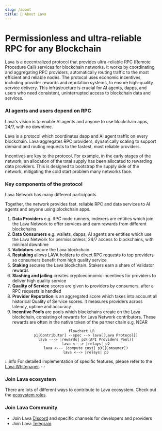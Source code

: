 ```yaml
---
slug: /about
title: 🌋 About Lava
---
```


# Permissionless and ultra-reliable RPC for any Blockchain

Lava is a decentralized protocol that provides ultra-reliable RPC (Remote Procedure Call) services for blockchain networks. It works by coordinating and aggregating RPC providers, automatically routing traffic to the most efficient and reliable nodes. The protocol uses economic incentives, including provider rewards and reputation systems, to ensure high-quality service delivery. This infrastructure is crucial for AI agents, dapps, and users who need consistent, uninterrupted access to blockchain data and services.


### AI agents and users depend on RPC

Lava's vision is to enable AI agents and anyone to use blockchain apps, 24/7, with no downtime.

Lava is a protocol which coordinates dapp and AI agent traffic on every blockchain. Lava aggregates RPC providers, dynamically scaling to support demand and routing requests to the fastest, most reliable providers.

Incentives are key to the protocol. For example, in the early stages of the network, an allocation of the total supply has been allocated to rewarding data providers. This is designed to bootstrap the supply side of the network, mitigating the cold start problem many networks face.


### Key components of the protocol

Lava Network has many different participants. 

Together, the network provides fast, reliable RPC and data services to AI agents and anyone using blockchain apps. 

1. **Data Providers** e.g. RPC node runners, indexers are entities which join the Lava Network to offer services and earn rewards from different blockchains
2. **Data Consumers** e.g. wallets, dapps, AI agents are entities which use the Lava Network for permissionless, 24/7 access to blockchains, with minimal downtime
4. **Validators** secure the Lava blockchain.
3. **Restaking** allows LAVA holders to direct RPC requests to top providers so consumers benefit from high quality service 
4. **Staking** secures the Lava blockchain. Stakers earn a share of Validator rewards
5. **Slashing and jailing** creates cryptoeconomic incentives for providers to deliver high quality service
6. **Quality of Service** scores are given to providers by consumers, after a RPC requests is handled
7. **Provider Reputation** is an aggregated score which takes into account all historical Quality of Service scores. It measures providers across latency, uptime and accuracy
8. **Incentive Pools** are pools which blockchains create on the Lava blockchain, consisting of rewards for Lava Network contributors. These rewards are often in the native token of the partner chain e.g. NEAR

<center>

```mermaid
flowchart LR
    p1[Contributor] --spec --> lava[[Lava Protocol]]
    lava ---> |rewards| p2((API Providers Pool))
    lava <---> |relays| p2
    lava <--- |compute cost| p3([Consumer])
    lava <--> |relays| p3
```

</center>

:::info
For detailed implementation of specific features, please refer to the [Lava Whitepaper](https://lavanet.xyz/whitepaper).
:::

### Join Lava ecosystem

There are lots of different ways to contribute to Lava ecosystem. Check out the [ecosystem roles](./key-roles).

### Join Lava Community
- Join Lava [Discord](https://discord.gg/lavanetxyz) and specific channels for developers and providers
- Join Lava [Telegram](https://t.me/officiallavanetwork)
